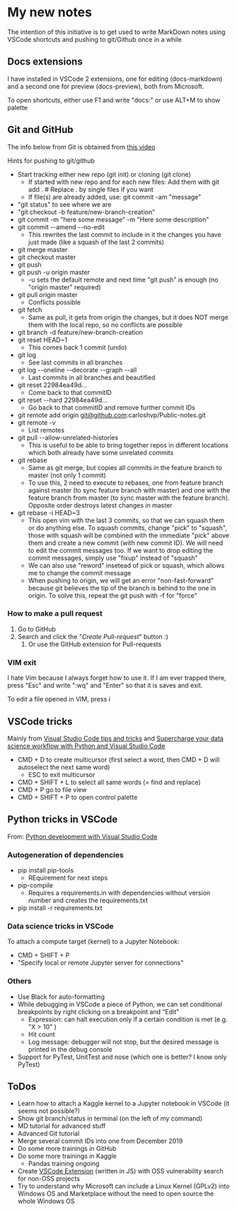 # My new notes

The intention of this initiative is to get used to write MarkDown notes using VSCode shortcuts and pushing to git/Github once in a while

## Docs extensions

I have installed in VSCode 2 extensions, one for editing (docs-markdown) and a second one for preview (docs-preview), both from Microsoft.

To open shortcuts, either use F1 and write "docs:" or use ALT+M to show palette

## Git and GitHub

The info below from Git is obtained from [this video](https://youtu.be/RGOj5yH7evk)

Hints for pushing to git/github

- Start tracking either new repo (git init) or cloning (git clone)
  - If started with new repo and for each new files: Add them with git add . # Replace . by single files if you want
  - If file(s) are already added, use: git commit -am "message"
- "git status" to see where we are
- "git checkout -b feature/new-branch-creation"
- git commit -m "here some message" -m "Here some description"
- git commit --amend --no-edit
  - This rewrites the last commit to include in it the changes you have just made (like a squash of the last 2 commits)
- git merge master
- git checkout master
- git push
- git push -u origin master
  - -u sets the default remote and next time "git push" is enough (no "origin master" required)
- git pull origin master
  - Conflicts possible
- git fetch
  - Same as pull, it gets from origin the changes, but it does NOT merge them with the local repo, so no conflicts are possible
- git branch -d feature/new-branch-creation
- git reset HEAD~1
  - This comes back 1 commit (undo)
- git log
  - See last commits in all branches
- git log --oneline --decorate --graph --all
  - Last commits in all branches and beautified
- git reset 22984ea49d...
  - Come back to that commitID
- git reset --hard 22984ea49d...
  - Go back to that commitID and remove further commit IDs
- git remote add origin git@github.com:carloshvp/Public-notes.git
- git remote -v
  - List remotes
- git pull --allow-unrelated-histories
  - This is useful to be able to bring together repos in different locations which both already have some unrelated commits
- git rebase
  - Same as git merge, but copies all commits in the feature branch to master (not only 1 commit)
  - To use this, 2 need to execute to rebases, one from feature branch against master (to sync feature branch with master) and one with the feature branch from master (to sync master with the feature branch). Opposite order destroys latest changes in master
- git rebase -i HEAD~3
  - This open vim with the last 3 commits, so that we can squash them or do anything else. To squash commits, change "pick" to "squash", those with squash will be combined with the immediate "pick" above them and create a new commit (with new commit ID). We will need to edit the commit messages too. If we want to drop editing the commit messages, simply use "fixup" instead of "squash"
  - We can also use "reword" insetead of pick or squash, which allows me to change the commit message
  - When pushing to origin, we will get an error "non-fast-forward" because git believes the tip of the branch is behind to the one in origin. To solve this, repeat the git push with -f for "force"

### How to make a pull request

1. Go to GitHub
2. Search and click the "*Create Pull-request*" button :)
   1. Or use the GitHub extension for Pull-requests

### VIM exit

I hate Vim because I always forget how to use it. If I am ever trapped there, press "Esc" and write ":wq" and "Enter" so that it is saves and exit.

To edit a file opened in VIM, press i

## VSCode tricks

Mainly from [Visual Studio Code tips and tricks](https://mybuild.microsoft.com/sessions/6e0072d1-7326-47b6-a7c7-b3ed06c509f8?source=sessions) and [Supercharge your data science workflow with Python and Visual Studio Code](https://mybuild.microsoft.com/sessions/357f159b-945e-4012-9695-8262aabf8f50?source=sessions)

- CMD + D to create multicursor (first select a word, then CMD + D will autoselect the next same word)
  - ESC to exit multicursor
- CMD + SHIFT + L to select all same words (= find and replace)
- CMD + P go to file view
- CMD + SHIFT + P to open control palette

## Python tricks in VSCode

From: [Python development with Visual Studio Code](https://mybuild.microsoft.com/sessions/359a2d3c-56da-4869-9b04-672ffb64c9dd?source=sessions)

### Autogeneration of dependencies

- pip install pip-tools
  - REquirement for next steps
- pip-compile
  - Requires a requirements.in with dependencies without version number and creates the requirements.txt
- pip install -r requirements.txt

### Data science tricks in VSCode

To attach a compute target (kernel) to a Jupyter Notebook:

- CMD + SHIFT + P
- "Specify local or remote Jupyter server for connections"

### Others

- Use Black for auto-formatting
- While debugging in VSCode a piece of Python, we can set conditional breakpoints by right clicking on a breakpoint and "Edit"
  - Expression: can halt execution only if a certain condition is met (e.g. "X > 10" )
  - Hit count
  - Log message: debugger will not stop, but the desired message is printed in the debug console
- Support for PyTest, UnitTest and nose (which one is better? I know only PyTest)

## ToDos

- Learn how to attach a Kaggle kernel to a Jupyter notebook in VSCode (it seems not possible?)
- Show git branch/status in terminal (on the left of my command)
- MD tutorial for advanced stuff
- Advanced Git tutorial
- Merge several commit IDs into one from December 2019
- Do some more trainings in GitHub
- Do some more trainings in Kaggle
  - Pandas training ongoing
- Create [VSCode Extension](https://code.visualstudio.com/api/get-started/your-first-extension) (written in JS) with OSS vulnerability search for non-OSS projects
- Try to understand why Microsoft can include a Linux Kernel (GPLv2) into Windows OS and Marketplace without the need to open source the whole Windows OS
